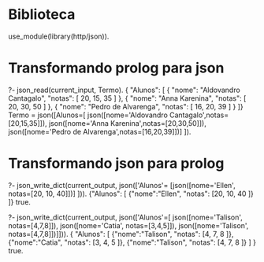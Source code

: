 # Biblioteca 
use_module(library(http/json)).

# Transformando prolog para json
?- json_read(current_input, Termo).
{ "Alunos": [
    { "nome": "Aldovandro Cantagalo",
        "notas": [ 20, 15, 35 ]  },
    { "nome": "Anna Karenina",
        "notas": [ 20, 30, 50 ] },
    { "nome": "Pedro de Alvarenga",
        "notas": [ 16, 20, 39 ] }
    ]}
Termo = json([Alunos=[
    json([nome='Aldovandro Cantagalo',notas=[20,15,35]]),
    json([nome='Anna Karenina',notas=[20,30,50]]),
    json([nome='Pedro de Alvarenga',notas=[16,20,39]])]
    ]).

# Transformando json para prolog
?- json_write_dict(current_output, 
    json(['Alunos'=
        [json([nome='Ellen', notas=[20, 10, 40]])]
    ])).
{"Alunos": [ {"nome":"Ellen", "notas": [20, 10, 40 ]} ]}
true.

?- json_write_dict(current_output, json(['Alunos'=[
    json([nome='Talison', notas=[4,7,8]]),
    json([nome='Catia', notas=[3,4,5]]),
    json([nome='Talison', notas=[4,7,8]])]])).
    {
      "Alunos": [
        {"nome":"Talison", "notas": [4, 7, 8 ]},
        {"nome":"Catia", "notas": [3, 4, 5 ]},
        {"nome":"Talison", "notas": [4, 7, 8 ]}
      ]
    }
    true.